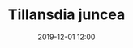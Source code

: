 ---
number: 26
name: juncea
title: Tillansdia juncea
price: 1.6
categories: dead
date: 2019-12-01 12:00
layout: page
seller: APH
---